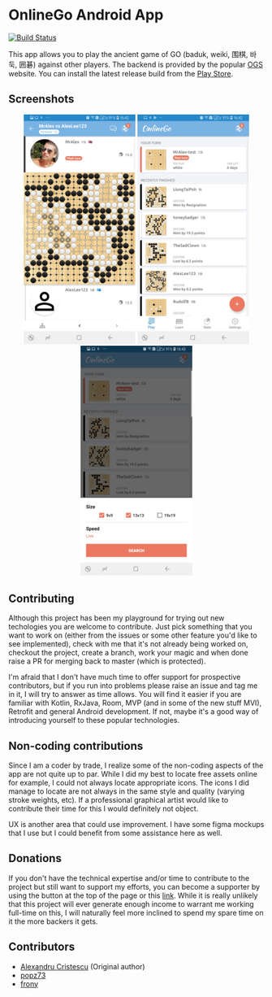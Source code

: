 # OnlineGo Android App

[![Build Status](https://app.bitrise.io/app/c7dfae3497b9c9c7/status.svg?token=gHevfUWgJNngvsjdaj8mRw&branch=master)](https://app.bitrise.io/app/c7dfae3497b9c9c7)

This app allows you to play the ancient game of GO (baduk, weiki, 围棋,
바둑, 囲碁) against other players. The backend is provided by the popular
[OGS](https://www.online-go.com) website. You can install the latest release build from the [Play Store](https://play.google.com/store/apps/details?id=io.zenandroid.onlinego).

## Screenshots

<p align="center">
    <img src="readmeImages/ss1.jpg" width="220" />
    <img src="readmeImages/ss2.jpg" width="220" />
    <img src="readmeImages/ss3.jpg" width="220" />
</p>

## Contributing

Although this project has been my playground for trying out new techologies you are welcome to contribute. Just pick something that you want to work on (either from the issues or some other feature you'd like to see implemented), check with me that it's not already being worked on, checkout the project, create a branch, work your magic and when done raise a PR for merging back to master (which is protected).

I'm afraid that I don't have much time to offer support for prospective contributors, but if you run into problems please raise an issue and tag me in it, I will try to answer as time allows. You will find it easier if you are familiar with Kotlin, RxJava, Room, MVP (and in some of the new stuff MVI), Retrofit and general Android development. If not, maybe it's a good way of introducing yourself to these popular technologies.

## Non-coding contributions

Since I am a coder by trade, I realize some of the non-coding aspects of the app are not quite up to par. While I did my best to locate free assets online for example, I could not always locate appropriate icons. The icons I did manage to locate are not always in the same style and quality (varying stroke weights, etc). If a professional graphical artist would like to contribute their time for this I would definitely not object.

UX is another area that could use improvement. I have some figma mockups that I use but I could benefit from some assistance here as well.

## Donations

If you don't have the technical expertise and/or time to contribute to the project but still want to support my efforts, you can become a supporter by using the button at the top of the page or this [link](https://github.com/sponsors/acristescu). While it is really unlikely that this project will ever generate enough income to warrant me working full-time on this, I will naturally feel more inclined to spend my spare time on it the more backers it gets.

## Contributors

 - [Alexandru Cristescu](https://github.com/acristescu) (Original author)
 - [popz73](https://github.com/popz73)
 - [frony](https://github.com/bqv)
